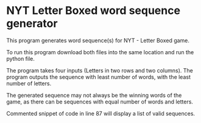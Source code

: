 # NYT Letter Boxed word sequence generator

This program generates word sequence(s) for NYT - Letter Boxed game.

To run this program download both files into the same location and run the python file.

The program takes four inputs (Letters in two rows and two columns).
The program outputs the sequence with least number of words, with the least number of letters.

The generated sequence may not always be the winning words of the game, as there can be sequences with equal number of words and letters.

Commented snippet of code in line 87 will display a list of valid sequences.
